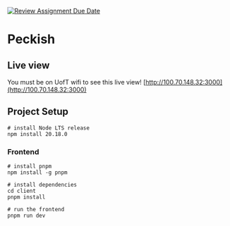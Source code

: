 [![Review Assignment Due Date](https://classroom.github.com/assets/deadline-readme-button-22041afd0340ce965d47ae6ef1cefeee28c7c493a6346c4f15d667ab976d596c.svg)](https://classroom.github.com/a/xRZXc6ot)

# Peckish

## Live view
You must be on UofT wifi to see this live view!
[http://100.70.148.32:3000](http://100.70.148.32:3000)

## Project Setup

```
# install Node LTS release
npm install 20.18.0 
```

### Frontend
```
# install pnpm
npm install -g pnpm

# install dependencies
cd client
pnpm install

# run the frontend
pnpm run dev
```
